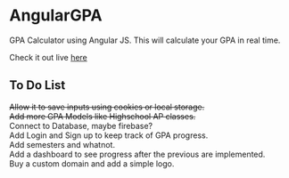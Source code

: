 # AngularGPA
GPA Calculator using Angular JS.
This will calculate your GPA in real time.

Check it out live [here](http://jpaik.github.io/angulargpa)

## To Do List
~~Allow it to save inputs using cookies or local storage.~~  
~~Add more GPA Models like Highschool AP classes.~~  
Connect to Database, maybe firebase?  
Add Login and Sign up to keep track of GPA progress.  
Add semesters and whatnot.  
Add a dashboard to see progress after the previous are implemented.  
Buy a custom domain and add a simple logo.  

